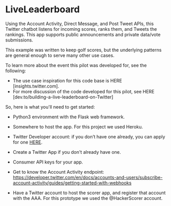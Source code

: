 # LiveLeaderboard
Using the Account Activity, Direct Message, and Post Tweet APIs, this Twitter chatbot listens for incoming scores, ranks them, and Tweets the rankings. This app supports public announcements and private data/vote submissions.

This example was written to keep golf scores, but the underlying patterns are general enough to serve many other use cases. 

To learn more about the event this pilot was developed for, see the following: 

+ The use case inspiration for this code base is HERE [insights.twitter.com].
+ For more discussion of the code developed for this pilot, see HERE [dev.to/building-a-live-leaderboard-on-Twitter]


So, here is what you'll need to get started:

+ Python3 environment with the Flask web framework.
+ Somewhere to host the app. For this project we used Heroku.

+ Twitter Developer account: if you don’t have one already, you can apply for one [HERE]().
+ Create a Twitter App if you don't already have one.
+ Consumer API keys for your app. 
+ Get to know the Account Activity endpoint: https://developer.twitter.com/en/docs/accounts-and-users/subscribe-account-activity/guides/getting-started-with-webhooks
+ Have a Twitter account to host the scorer app, and register that account with the AAA. For this prototype we used the @HackerScorer account. 





